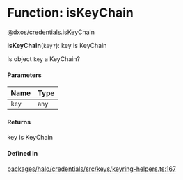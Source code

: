 # Function: isKeyChain

[@dxos/credentials](../modules/dxos_credentials.md).isKeyChain

**isKeyChain**(`key?`): key is KeyChain

Is object `key` a KeyChain?

#### Parameters

| Name | Type |
| :------ | :------ |
| `key` | `any` |

#### Returns

key is KeyChain

#### Defined in

[packages/halo/credentials/src/keys/keyring-helpers.ts:167](https://github.com/dxos/dxos/blob/db8188dae/packages/halo/credentials/src/keys/keyring-helpers.ts#L167)
